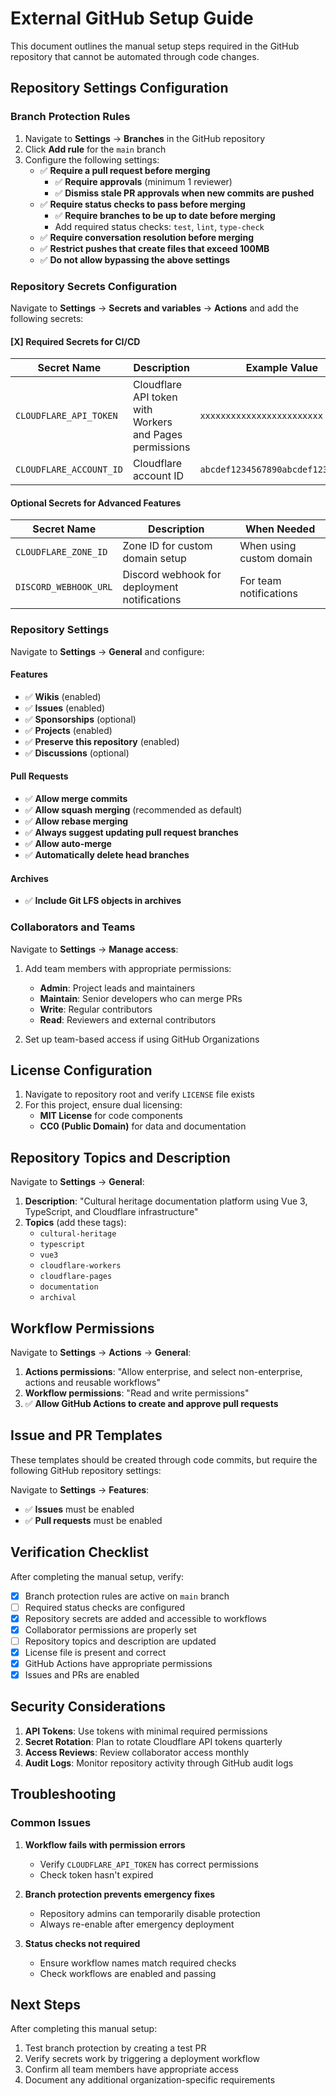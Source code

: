 # External GitHub Setup Guide

This document outlines the manual setup steps required in the GitHub repository that cannot be automated through code changes.

## Repository Settings Configuration

### Branch Protection Rules

1. Navigate to **Settings** → **Branches** in the GitHub repository
2. Click **Add rule** for the `main` branch
3. Configure the following settings:
   - ✅ **Require a pull request before merging**
     - ✅ **Require approvals** (minimum 1 reviewer)
     - ✅ **Dismiss stale PR approvals when new commits are pushed**
   - ✅ **Require status checks to pass before merging**
     - ✅ **Require branches to be up to date before merging**
     - Add required status checks: `test`, `lint`, `type-check`
   - ✅ **Require conversation resolution before merging**
   - ✅ **Restrict pushes that create files that exceed 100MB**
   - ✅ **Do not allow bypassing the above settings**

### Repository Secrets Configuration

Navigate to **Settings** → **Secrets and variables** → **Actions** and add the following secrets:

#### [X] Required Secrets for CI/CD

| Secret Name             | Description                                             | Example Value                      |
| ----------------------- | ------------------------------------------------------- | ---------------------------------- |
| `CLOUDFLARE_API_TOKEN`  | Cloudflare API token with Workers and Pages permissions | `xxxxxxxxxxxxxxxxxxxxxxxx`         |
| `CLOUDFLARE_ACCOUNT_ID` | Cloudflare account ID                                   | `abcdef1234567890abcdef1234567890` |

#### Optional Secrets for Advanced Features

| Secret Name           | Description                                  | When Needed              |
| --------------------- | -------------------------------------------- | ------------------------ |
| `CLOUDFLARE_ZONE_ID`  | Zone ID for custom domain setup              | When using custom domain |
| `DISCORD_WEBHOOK_URL` | Discord webhook for deployment notifications | For team notifications   |

### Repository Settings

Navigate to **Settings** → **General** and configure:

#### Features

- ✅ **Wikis** (enabled)
- ✅ **Issues** (enabled)
- ✅ **Sponsorships** (optional)
- ✅ **Projects** (enabled)
- ✅ **Preserve this repository** (enabled)
- ✅ **Discussions** (optional)

#### Pull Requests

- ✅ **Allow merge commits**
- ✅ **Allow squash merging** (recommended as default)
- ✅ **Allow rebase merging**
- ✅ **Always suggest updating pull request branches**
- ✅ **Allow auto-merge**
- ✅ **Automatically delete head branches**

#### Archives

- ✅ **Include Git LFS objects in archives**

### Collaborators and Teams

Navigate to **Settings** → **Manage access**:

1. Add team members with appropriate permissions:
   - **Admin**: Project leads and maintainers
   - **Maintain**: Senior developers who can merge PRs
   - **Write**: Regular contributors
   - **Read**: Reviewers and external contributors

2. Set up team-based access if using GitHub Organizations

## License Configuration

1. Navigate to repository root and verify `LICENSE` file exists
2. For this project, ensure dual licensing:
   - **MIT License** for code components
   - **CC0 (Public Domain)** for data and documentation

## Repository Topics and Description

Navigate to **Settings** → **General**:

1. **Description**: "Cultural heritage documentation platform using Vue 3, TypeScript, and Cloudflare infrastructure"
2. **Topics** (add these tags):
   - `cultural-heritage`
   - `typescript`
   - `vue3`
   - `cloudflare-workers`
   - `cloudflare-pages`
   - `documentation`
   - `archival`

## Workflow Permissions

Navigate to **Settings** → **Actions** → **General**:

1. **Actions permissions**: "Allow enterprise, and select non-enterprise, actions and reusable workflows"
2. **Workflow permissions**: "Read and write permissions"
3. ✅ **Allow GitHub Actions to create and approve pull requests**

## Issue and PR Templates

These templates should be created through code commits, but require the following GitHub repository settings:

Navigate to **Settings** → **Features**:

- ✅ **Issues** must be enabled
- ✅ **Pull requests** must be enabled

## Verification Checklist

After completing the manual setup, verify:

- [x] Branch protection rules are active on `main` branch
- [ ] Required status checks are configured
- [x] Repository secrets are added and accessible to workflows
- [x] Collaborator permissions are properly set
- [ ] Repository topics and description are updated
- [x] License file is present and correct
- [x] GitHub Actions have appropriate permissions
- [x] Issues and PRs are enabled

## Security Considerations

1. **API Tokens**: Use tokens with minimal required permissions
2. **Secret Rotation**: Plan to rotate Cloudflare API tokens quarterly
3. **Access Reviews**: Review collaborator access monthly
4. **Audit Logs**: Monitor repository activity through GitHub audit logs

## Troubleshooting

### Common Issues

1. **Workflow fails with permission errors**
   - Verify `CLOUDFLARE_API_TOKEN` has correct permissions
   - Check token hasn't expired

2. **Branch protection prevents emergency fixes**
   - Repository admins can temporarily disable protection
   - Always re-enable after emergency deployment

3. **Status checks not required**
   - Ensure workflow names match required checks
   - Check workflows are enabled and passing

## Next Steps

After completing this manual setup:

1. Test branch protection by creating a test PR
2. Verify secrets work by triggering a deployment workflow
3. Confirm all team members have appropriate access
4. Document any additional organization-specific requirements
